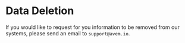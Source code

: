 # Data Deletion

If you would like to request for you information to be removed from our systems, please send an email to `support@avem.io`. 